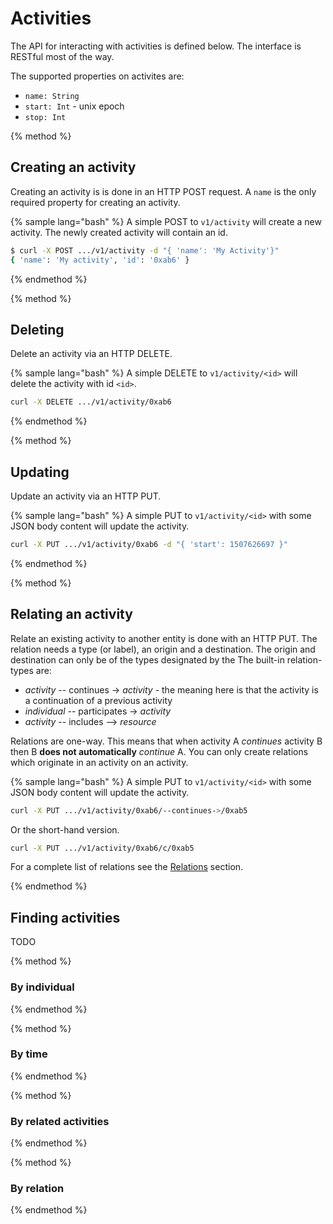 # Activities

The API for interacting with activities is defined below. The interface is RESTful most of the way.

The supported properties on activites are:

 * `name: String`
 * `start: Int` - unix epoch
 * `stop: Int`

{% method %}
## Creating an activity

Creating an activity is is done in an HTTP POST request. A `name` is the only required property for creating an activity. 

{% sample lang="bash" %}
A simple POST to `v1/activity` will create a new activity. The newly created activity will contain an id.

```bash
$ curl -X POST .../v1/activity -d "{ 'name': 'My Activity'}"
{ 'name': 'My activity', 'id': '0xab6' }
```

{% endmethod %}

{% method %}

## Deleting

Delete an activity via an HTTP DELETE.

{% sample lang="bash" %}
A simple DELETE to `v1/activity/<id>` will delete the activity with id `<id>`.


```bash
curl -X DELETE .../v1/activity/0xab6
```

{% endmethod %}

{% method %}
## Updating

Update an activity via an HTTP PUT.

{% sample lang="bash" %}
A simple PUT to `v1/activity/<id>` with some JSON body content will update the activity.


```bash
curl -X PUT .../v1/activity/0xab6 -d "{ 'start': 1507626697 }"
```

{% endmethod %}

{% method %}
## Relating an activity

Relate an existing activity to another entity is done with an HTTP PUT. The relation needs a type (or label), an origin and a destination. The origin and destination can only be of the types designated by the  The built-in relation-types are:

 * *activity* -- continues -> *activity* - the meaning here is that the activity is a continuation of a previous activity
 * *individual* -- participates -> *activity*
 * *activity* -- includes --> *resource*
 
 
Relations are one-way. This means that when activity A *continues* activity B then B **does not automatically** *continue* A. You can only create relations which originate in an activity on an activity.

{% sample lang="bash" %}
A simple PUT to `v1/activity/<id>` with some JSON body content will update the activity.


```bash
curl -X PUT .../v1/activity/0xab6/--continues->/0xab5
```

Or the short-hand version.

```bash
curl -X PUT .../v1/activity/0xab6/c/0xab5
```

For a complete list of relations see the [Relations](content/relations.html) section.

{% endmethod %}


## Finding activities

TODO

{% method %}

### By individual

{% endmethod %}

{% method %}

### By time

{% endmethod %}

{% method %}

### By related activities

{% endmethod %}

{% method %}

### By relation

{% endmethod %}